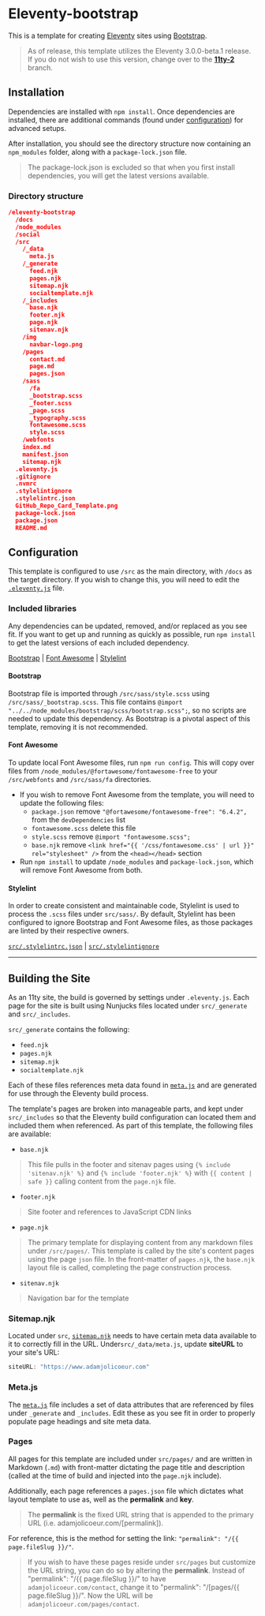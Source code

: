 # Eleventy-bootstrap

This is a template for creating [Eleventy](https://www.11ty.dev "Link to eleventy website") sites using [Bootstrap](https://getbootstrap.com "Link to bootstrap website").

> As of release, this template utilizes the Eleventy 3.0.0-beta.1 release. If you do not wish to use this version, change over to the [**11ty-2**](https://github.com/AdamJ/eleventy-bootstrap.git) branch.

## Installation

Dependencies are installed with `npm install`. Once dependencies are installed, there are additional commands (found under [configuration](#configuration)) for advanced setups.

After installation, you should see the directory structure now containing an `npm_modules` folder, along with a `package-lock.json` file.
> The package-lock.json is excluded so that when you first install dependencies, you will get the latest versions available.

### Directory structure

```json
/eleventy-bootstrap
  /docs
  /node_modules
  /social
  /src
    /_data
      meta.js
    /_generate
      feed.njk
      pages.njk
      sitemap.njk
      socialtemplate.njk
    /_includes
      base.njk
      footer.njk
      page.njk
      sitenav.njk
    /img
      navbar-logo.png
    /pages
      contact.md
      page.md
      pages.json
    /sass
      /fa
      _bootstrap.scss
      _footer.scss
      _page.scss
      _typography.scss
      fontawesome.scss
      style.scss
    /webfonts
    index.md
    manifest.json
    sitemap.njk
  .eleventy.js
  .gitignore
  .nvmrc
  .stylelintignore
  .stylelintrc.json
  GitHub_Repo_Card_Template.png
  package-lock.json
  package.json
  README.md
```

## Configuration

This template is configured to use `/src` as the main directory, with `/docs` as the target directory. If you wish to change this, you will need to edit the [`.eleventy.js`](.eleventy.js) file.

### Included libraries

Any dependencies can be updated, removed, and/or replaced as you see fit. If you want to get up and running as quickly as possible, run `npm install` to get the latest versions of each included dependency.

[Bootstrap](#bootstrap) | [Font Awesome](#font-awesome)  |  [Stylelint]()

#### Bootstrap

Bootstrap file is imported through `/src/sass/style.scss` using `/src/sass/_bootstrap.scss`. This file contains `@import "../../node_modules/bootstrap/scss/bootstrap.scss";`, so no scripts are needed to update this dependency. As Bootstrap is a pivotal aspect of this template, removing it is not recommended.

#### Font Awesome

To update local Font Awesome files, run `npm run config`. This will copy over files from `/node_modules/@fortawesome/fontawesome-free` to your `/src/webfonts` and `/src/sass/fa` directories.

- If you wish to remove Font Awesome from the template, you will need to update the following files:
  - `package.json`
    remove `"@fortawesome/fontawesome-free": "6.4.2",` from the `devDependencies` list
  - `fontawesome.scss`
    delete this file
  - `style.scss`
    remove `@import "fontawesome.scss";`
  - `base.njk`
    remove `<link href="{{ '/css/fontawesome.css' | url }}" rel="stylesheet" />` from the `<head></head>` section
- Run `npm install` to update `/node_modules` and `package-lock.json`, which will remove Font Awesome from both.

#### Stylelint

In order to create consistent and maintainable code, Stylelint is used to process the `.scss` files under `src/sass/`. By default, Stylelint has been configured to ignore Bootstrap and Font Awesome files, as those packages are linted by their respective owners.

[`src/.stylelintrc.json`](/src/.stylelintrc.json)  |  [`src/.stylelintignore`](/src/.stylelintignore)

---

## Building the Site

As an 11ty site, the build is governed by settings under `.eleventy.js`. Each page for the site is built using Nunjucks files located under `src/_generate` and `src/_includes`.

`src/_generate` contains the following:

- `feed.njk`
- `pages.njk`
- `sitemap.njk`
- `socialtemplate.njk`

Each of these files references meta data found in [`meta.js`](src/_data/meta.js) and are generated for use through the Eleventy build process.

The template's pages are broken into manageable parts, and kept under `src/_includes` so that the Eleventy build configuration can located them and included them when referenced. As part of this template, the following files are available:

- `base.njk`

> This file pulls in the footer and sitenav pages using `{% include 'sitenav.njk' %}` and `{% include 'footer.njk' %}` with `{{ content | safe }}` calling content from the `page.njk` file.

- `footer.njk`

> Site footer and references to JavaScript CDN links

- `page.njk`

> The primary template for displaying content from any markdown files under `/src/pages/`. This template is called by the site's content pages using the page `json` file. In the front-matter of `pages.njk`, the `base.njk` layout file is called, completing the page construction process.

- `sitenav.njk`

> Navigation bar for the template

### Sitemap.njk

Located under `src`, [`sitemap.njk`](src/sitemap.njk) needs to have certain meta data available to it to correctly fill in the URL. Under`src/_data/meta.js`, update **siteURL** to your site's URL:

```js
siteURL: "https://www.adamjolicoeur.com"
```

### Meta.js

The [`meta.js`](src/_data/meta.js) file includes a set of data attributes that are referenced by files under `_generate` and `_includes`. Edit these as you see fit in order to properly populate page headings and site meta data.

### Pages

All pages for this template are included under `src/pages/` and are written in Markdown (`.md`) with front-matter dictating the page title and description (called at the time of build and injected into the `page.njk` include).

Additionally, each page references a `pages.json` file which dictates what layout template to use as, well as the **permalink** and **key**.
> The **permalink** is the fixed URL string that is appended to the primary URL (i.e. adamjolicoeur.com/[permalink]).

For reference, this is the method for setting the link: `"permalink": "/{{ page.fileSlug }}/"`.
> If you wish to have these pages reside under `src/pages` but customize the URL string, you can do so by altering the **permalink**.
> Instead of "permalink": "/{{ page.fileSlug }}/" to have `adamjolicoeur.com/contact`, change it to "permalink": "/[pages/\{{ page.fileSlug }}/". Now the URL will be `adamjolicoeur.com/pages/contact`.
